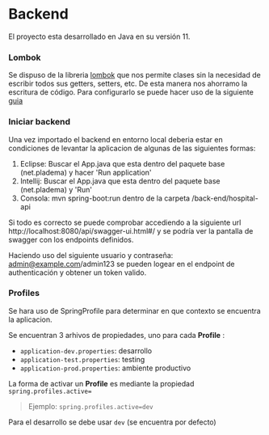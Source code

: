 # Backend

El proyecto esta desarrollado en Java en su versión 11. 

### Lombok

Se dispuso de la libreria [lombok](https://projectlombok.org/) que nos permite clases sin la necesidad de escribir todos sus getters, setters, etc. De esta manera nos ahorramo la escritura de código.  Para configurarlo se puede hacer uso de la siguiente [guia](https://www.baeldung.com/lombok-ide)


### Iniciar backend


Una vez importado el backend en entorno local deberia estar en condiciones de levantar la aplicacion de algunas de las siguientes formas:

1. Eclipse: Buscar el App.java que esta dentro del paquete base (net.pladema) y hacer 'Run application'
2. Intellij: Buscar el App.java que esta dentro del paquete base (net.pladema) y 'Run'
3. Consola: mvn spring-boot:run dentro de la carpeta /back-end/hospital-api


Si todo es correcto se puede comprobar accediendo a la siguiente url http://localhost:8080/api/swagger-ui.html#/ y se podría ver la pantalla de swagger con los endpoints definidos.

Haciendo uso del siguiente usuario y contraseña: admin@example.com/admin123 se pueden logear en el endpoint de authenticación y obtener un token valido.

### Profiles

Se hara uso de SpringProfile para determinar en que contexto se encuentra la aplicacion. 

Se encuentran 3 arhivos de propiedades, uno para cada **Profile** :
* `application-dev.properties`: desarrollo
* `application-test.properties`: testing
* `application-prod.properties`: ambiente productivo

La forma de activar un **Profile** es mediante la propiedad `spring.profiles.active=` 
> Ejemplo: `spring.profiles.active=dev` 

Para el desarrollo se debe usar `dev` (se encuentra por defecto)

